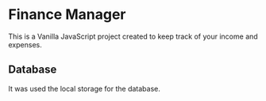 # Finance Manager

This is a Vanilla JavaScript project created to keep track of your income and expenses.

## Database

It was used the local storage for the database.

